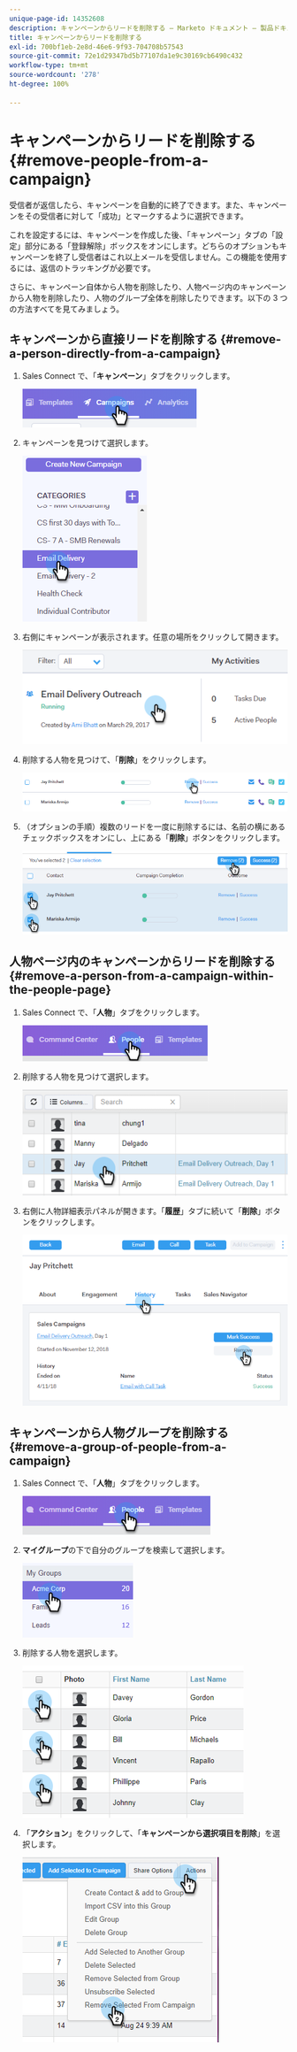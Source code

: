 ```yaml
---
unique-page-id: 14352608
description: キャンペーンからリードを削除する — Marketo ドキュメント — 製品ドキュメント
title: キャンペーンからリードを削除する
exl-id: 700bf1eb-2e8d-46e6-9f93-704708b57543
source-git-commit: 72e1d29347bd5b77107da1e9c30169cb6490c432
workflow-type: tm+mt
source-wordcount: '278'
ht-degree: 100%

---
```


# キャンペーンからリードを削除する {#remove-people-from-a-campaign}

受信者が返信したら、キャンペーンを自動的に終了できます。また、キャンペーンをその受信者に対して「成功」とマークするように選択できます。

これを設定するには、キャンペーンを作成した後、「キャンペーン」タブの「設定」部分にある「登録解除」ボックスをオンにします。どちらのオプションもキャンペーンを終了し受信者はこれ以上メールを受信しません。この機能を使用するには、返信のトラッキングが必要です。

さらに、キャンペーン自体から人物を削除したり、人物ページ内のキャンペーンから人物を削除したり、人物のグループ全体を削除したりできます。以下の 3 つの方法すべてを見てみましょう。

## キャンペーンから直接リードを削除する {#remove-a-person-directly-from-a-campaign}

1. Sales Connect で、「**キャンペーン**」タブをクリックします。

   ![](assets/one.png)

1. キャンペーンを見つけて選択します。

   ![](assets/two.png)

1. 右側にキャンペーンが表示されます。任意の場所をクリックして開きます。

   ![](assets/three.png)

1. 削除する人物を見つけて、「**削除**」をクリックします。

   ![](assets/four.png)

1. （オプションの手順）複数のリードを一度に削除するには、名前の横にあるチェックボックスをオンにし、上にある「**削除**」ボタンをクリックします。

   ![](assets/five.png)

## 人物ページ内のキャンペーンからリードを削除する {#remove-a-person-from-a-campaign-within-the-people-page}

1. Sales Connect で、「**人物**」タブをクリックします。

   ![](assets/one-a.png)

1. 削除する人物を見つけて選択します。

   ![](assets/two-a.png)

1. 右側に人物詳細表示パネルが開きます。「**履歴**」タブに続いて「**削除**」ボタンをクリックします。

   ![](assets/three-a.png)

## キャンペーンから人物グループを削除する {#remove-a-group-of-people-from-a-campaign}

1. Sales Connect で、「**人物**」タブをクリックします。

   ![](assets/one-b.png)

1. **マイグループ**&#x200B;の下で自分のグループを検索して選択します。

   ![](assets/two-b.png)

1. 削除する人物を選択します。

   ![](assets/three-b.png)

1. 「**アクション**」をクリックして、「**キャンペーンから選択項目を削除**」を選択します。

   ![](assets/four-b.png)
